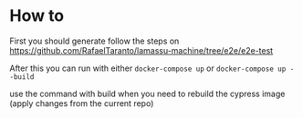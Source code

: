 # How to

First you should generate follow the steps on https://github.com/RafaelTaranto/lamassu-machine/tree/e2e/e2e-test

After this you can run with either `docker-compose up` or `docker-compose up --build`

use the command with build when you need to rebuild the cypress image (apply changes from the current repo)